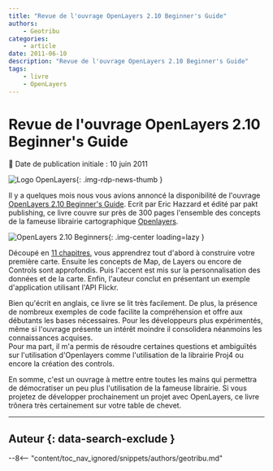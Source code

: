 ```yaml
---
title: "Revue de l'ouvrage OpenLayers 2.10 Beginner's Guide"
authors:
    - Geotribu
categories:
    - article
date: 2011-06-10
description: "Revue de l'ouvrage OpenLayers 2.10 Beginner's Guide"
tags:
    - livre
    - OpenLayers
---
```


# Revue de l'ouvrage OpenLayers 2.10 Beginner's Guide

:calendar: Date de publication initiale : 10 juin 2011

![Logo OpenLayers](https://cdn.geotribu.fr/img/logos-icones/logiciels_librairies/openlayers.png){: .img-rdp-news-thumb }

Il y a quelques mois nous vous avions annoncé la disponibilité de l'ouvrage [OpenLayers 2.10 Beginner's Guide](https://www.packtpub.com/openlayers-2-1-javascript-web-mapping-library-beginners-guide/book). Ecrit par Eric Hazzard et édité par pakt publishing, ce livre couvre sur près de 300 pages l'ensemble des concepts de la fameuse librairie cartographique [Openlayers](https://openlayers.org/).

![OpenLayers 2.10 Beginners](https://cdn.geotribu.fr/img/articles-blog-rdp/articles/2011/4125OS_OpenLayers%202.10%20Beginner's%20Guidecov_big.jpg "OpenLayers 2.10 Beginners"){: .img-center loading=lazy }

Découpé en [11 chapitres](https://www.packtpub.com/toc/openlayers-210-beginners-guide-table-contents), vous apprendrez tout d'abord à construire votre première carte. Ensuite les concepts de Map, de Layers ou encore de Controls sont approfondis. Puis l'accent est mis sur la personnalisation des données et de la carte. Enfin, l'auteur conclut en présentant un exemple d'application utilisant l'API Flickr.

Bien qu'écrit en anglais, ce livre se lit très facilement. De plus, la présence de nombreux exemples de code facilite la compréhension et offre aux débutants les bases nécessaires. Pour les développeurs plus expérimentés, même si l'ouvrage présente un intérêt moindre il consolidera néanmoins les connaissances acquises.  
Pour ma part, il m'a permis de résoudre certaines questions et ambiguïtés sur l'utilisation d'Openlayers comme l'utilisation de la librairie Proj4 ou encore la création des controls.

En somme, c'est un ouvrage à mettre entre toutes les mains qui permettra de démocratiser un peu plus l'utilisation de la fameuse librairie. Si vous projetez de développer prochainement un projet avec OpenLayers, ce livre trônera très certainement sur votre table de chevet.

----

## Auteur {: data-search-exclude }

--8<-- "content/toc_nav_ignored/snippets/authors/geotribu.md"
